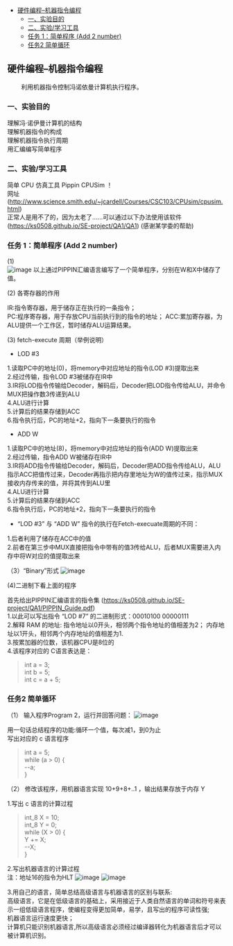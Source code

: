 - [硬件编程–机器指令编程](#%E7%A1%AC%E4%BB%B6%E7%BC%96%E7%A8%8B%E2%80%93%E6%9C%BA%E5%99%A8%E6%8C%87%E4%BB%A4%E7%BC%96%E7%A8%8B)
    - [一、实验目的](#%E4%B8%80%E5%AE%9E%E9%AA%8C%E7%9B%AE%E7%9A%84)
    - [二、实验/学习工具](#%E4%BA%8C%E5%AE%9E%E9%AA%8C%E5%AD%A6%E4%B9%A0%E5%B7%A5%E5%85%B7)
    - [任务 1：简单程序 (Add 2 number)](#%E4%BB%BB%E5%8A%A1-1%E7%AE%80%E5%8D%95%E7%A8%8B%E5%BA%8F-add-2-number)
    - [任务2 简单循环](#%E4%BB%BB%E5%8A%A12-%E7%AE%80%E5%8D%95%E5%BE%AA%E7%8E%AF)
## 硬件编程–机器指令编程
   利用机器指令控制冯诺依曼计算机执行程序。
### 一、实验目的
理解冯·诺伊曼计算机的结构  
理解机器指令的构成  
理解机器指令执行周期  
用汇编编写简单程序  
### 二、实验/学习工具
简单 CPU 仿真工具 Pippin CPUSim ！  
网址 (http://www.science.smith.edu/~jcardell/Courses/CSC103/CPUsim/cpusim.html)  
正常人是用不了的，因为太老了......可以通过以下办法使用该软件(https://ks0508.github.io/SE-project/QA1/QA1)
(感谢某学委的帮助)
### 任务 1：简单程序 (Add 2 number)
(1)  
![image](http://m.qpic.cn/psb?/V12BUkXq4Y4X3I/76FDV3hS*9rAFMMGz06FK*FC.7UQBrmSw5dH9Q.8nN4!/b/dFIBAAAAAAAA&bo=4QNkAuEDZAIDByI!&rf=viewer_4)
以上通过PIPPIN汇编语言编写了一个简单程序，分别在W和X中储存了值。

(2) 各寄存器的作用

IR:指令寄存器，用于储存正在执行的一条指令；  
PC:程序寄存器，用于存放CPU当前执行到的指令的地址；
ACC:累加寄存器，为ALU提供一个工作区，暂时储存ALU运算结果。

(3) fetch-execute  周期（举例说明）

* LOD #3  

1.读取PC中的地址(0)，将memory中对应地址的指令(LOD #3)提取出来  
2.经过传输，指令LOD #3被储存在IR中  
3.IR将LOD指令传输给Decoder，解码后，Decoder把LOD指令传给ALU，并命令MUX把操作数3传递到ALU  
4.ALU进行计算  
5.计算后的结果存储到ACC  
6.指令执行后，PC的地址+2，指向下一条要执行的指令

* ADD W   

1.读取PC中的地址(8)，将memory中对应地址的指令(ADD W)提取出来  
2.经过传输，指令ADD W被储存在IR中  
3.IR将ADD指令传输给Decoder，解码后，Decoder把ADD指令传给ALU，ALU指示ACC把值传过来，Decoder再指示把内存里地址为W的值传过来，指示MUX接收内存传来的值，并将其传到ALU里  
4.ALU进行计算  
5.计算后的结果存储到ACC  
6.指令执行后，PC的地址+2，指向下一条要执行的指令




* “LOD #3” 与 “ADD W” 指令的执行在Fetch-execuate周期的不同：

1.后者利用了储存在ACC中的值    
2.前者在第三步中MUX直接把指令中带有的值3传给ALU，后者MUX需要进入内存中将W对应的值提取出来

（3）“Binary”形式
![image](http://m.qpic.cn/psb?/V12BUkXq4Y4X3I/aKT1x7QWTI2TmTaU*aXtE3SNMP5S*ptLd5wsyzQlcP0!/b/dDIBAAAAAAAA&bo=.QNhAvkDYQIDByI!&rf=viewer_4)

(4)二进制下看上面的程序

首先给出PIPPIN汇编语言的指令集
(https://ks0508.github.io/SE-project/QA1/PIPPIN_Guide.pdf)  
1.以此可以写出指令 “LOD #7” 的二进制形式：00010100 00000111  
2.解释 RAM 的地址:  指令地址以0开头，相邻两个指令地址的值相差为2；  内存地址以1开头，相邻两个内存地址的值相差为1.  
3.按累加器的位数，该机器CPU是8位的  
4.该程序对应的 C语言表达是：

> int a = 3;  
int b = 5;  
int c = a + 5;

### 任务2 简单循环

（1） 输入程序Program 2，运行并回答问题：
![image](http://a1.qpic.cn/psb?/V12BUkXq4Y4X3I/AP2ITLJKilhk2he1KO39d9oOJOyuILPwXHS9uf.irBU!/m/dDQBAAAAAAAAnull&bo=wANIAsADSAIDByI!&rf=photolist&t=5)

用一句话总结程序的功能:循环一个值，每次减1，到0为止  
写出对应的 c 语言程序
> int a = 5;  
while (a > 0) {  
    --a;  
}



（2） 修改该程序，用机器语言实现 10+9+8+..1 ，输出结果存放于内存 Y


1.写出 c 语言的计算过程
> int_8 X = 10;  
int_8 Y = 0;  
while (X > 0)  {  
    Y += X;  
    --X;  
}

2.写出机器语言的计算过程  
注：地址16的指令为HLT
![image](http://m.qpic.cn/psb?/V12BUkXq4Y4X3I/gfMIrM5w*lh6uxDwsXnDbrkLQCXs6dxhZKh16zyLgDI!/b/dFQBAAAAAAAA&bo=5ANlAuQDZQIDByI!&rf=viewer_4)
![image](http://m.qpic.cn/psb?/V12BUkXq4Y4X3I/j*kP.Jp2AwHftxh*R0x09a4RkuXPnfqyrVx9tAoT680!/b/dDQBAAAAAAAA&bo=5ANlAuQDZQIDByI!&rf=viewer_4)

3.用自己的语言，简单总结高级语言与机器语言的区别与联系:  
高级语言，它是在低级语言的基础上，采用接近于人类自然语言的单词和符号来表示一组低级语言程序，使编程变得更加简单，易学，且写出的程序可读性强;  
机器语言运行速度更快；  
计算机只能识别机器语言,所以高级语言必须经过编译器转化为机器语言后才可以被计算机识别。
